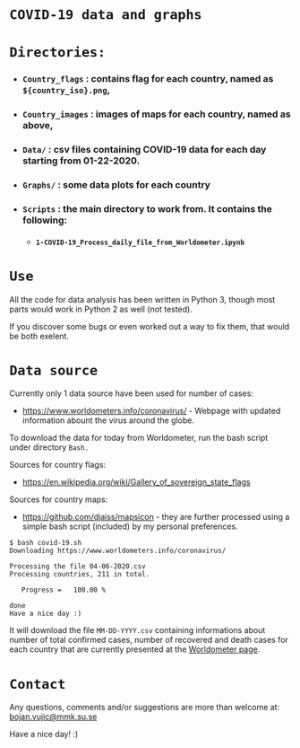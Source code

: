 # `COVID-19 data and graphs`

`Directories:`
=============

* ### `Country_flags`  : contains flag for each country, named as `${country_iso}.png`,
* ### `Country_images` : images of maps for each country, named as above,
* ### `Data/`   : csv files containing COVID-19 data for each day starting from 01-22-2020.
* ### `Graphs/` : some data plots for each country
* ### `Scripts` : the main directory to work from. It contains the following:
  - #### `1-COVID-19_Process_daily_file_from_Worldometer.ipynb`





`Use`
==========
All the code for data analysis has been written in Python 3, though most parts would work in Python 2 as well (not tested).

If you discover some bugs or even worked out a way to fix them, that would be both exelent.

`Data source`
============
Currently only 1 data source have been used for number of cases:

* https://www.worldometers.info/coronavirus/ - Webpage with updated information abount the virus around the globe.

To download the data for today from Worldometer, run the bash script under directory `Bash.`

Sources for country flags:
* https://en.wikipedia.org/wiki/Gallery_of_sovereign_state_flags

Sources for country maps:
* https://github.com/djaiss/mapsicon - they are further processed using a simple bash script (included) by my personal preferences.

```
$ bash covid-19.sh
Downloading https://www.worldometers.info/coronavirus/

Processing the file 04-06-2020.csv
Processing countries, 211 in total.

   Progress =   100.00 %

done
Have a nice day :)
```

It will download the file `MM-DD-YYYY.csv` containing informations about number of total confirmed cases, number of recovered and death cases for each country that are currently presented at the [Worldometer page](https://www.worldometers.info/coronavirus/).

`Contact`
=======

Any questions, comments and/or suggestions are more than welcome at: bojan.vujic@mmk.su.se

Have a nice day! :)

